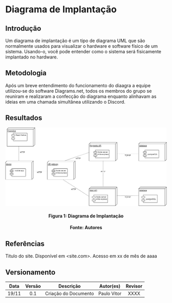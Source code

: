 # Diagrama de Implantação

## Introdução

Um diagrama de implantação é um tipo de diagrama UML que são normalmente usados para visualizar o hardware e software físico de um sistema. Usando-o, você pode entender como o sistema será fisicamente implantado no hardware.

## Metodologia

Após um breve entendimento do funcionamento do diaagra a equipe utilizou-se do software Diagrams.net, todos os membros do grupo se reuniram e realizaram a confecção do diagrama enquanto alinhavam as ideias em uma chamada simultânea utilizando o Discord.

## Resultados

![Nome da imagem](../assets/img/diagrama_de_implantacao.png)
<h4 align = "center">Figura 1: Diagrama de Implantação</h6>
<h4 align = "center">Fonte: Autores</h6>

## Referências

Titulo do site. Disponível em <site.com>. Acesso em xx de mês de aaaa

## Versionamento

| Data  | Versão |                     Descrição                      |  Autor(es)  | Revisor |
| :---: | :----: | :------------------------------------------------: | :---------: | :-----: |
| 19/11 |  0.1   |              Criação do Documento                  | Paulo Vitor |  XXXX   